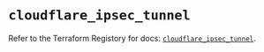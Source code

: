 # `cloudflare_ipsec_tunnel`

Refer to the Terraform Registory for docs: [`cloudflare_ipsec_tunnel`](https://registry.terraform.io/providers/cloudflare/cloudflare/4.5.0/docs/resources/ipsec_tunnel).
